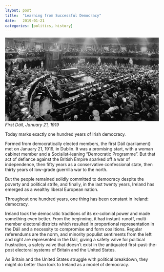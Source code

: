 ```yaml
---
layout: post
title:  "Learning from Successful Democracy"
date:   2019-01-21
categories: [politics, history]
---
```


![First Dáil, January 21, 1919][1]
*First Dáil, January 21, 1919*

Today marks exactly one hundred years of Irish democracy.

Formed from democratically elected members, the first Dáil (parliament) met on
January 21, 1919, in Dublin. It was a promising start, with a woman cabinet
member and a Socialist-leaning “Democratic Programme”. But that act of defiance
against the British Empire sparked off a war of independence, then fifty years
as a conservative confessional state, then thirty years of low-grade guerrilla
war to the north.

But the people remained solidly committed to democracy despite the poverty and
political strife, and finally, in the last twenty years, Ireland has emerged as
a wealthy liberal European nation.

Throughout one hundred years, one thing has been constant in Ireland: democracy.

Ireland took the democratic traditions of its ex-colonial power and made
something even better. From the beginning, it had instant-runoff, multi-member
electoral districts which resulted in proportional representation in the Dáil
and a necessity to compromise and form coalitions. Regular referendums are the
norm, and minority populist sentiments from the left and right are represented
in the Dáil, giving a safety valve for political frustration, a safety valve
that doesn't exist in the antiquated first-past-the-post electoral systems of
Britain and the United States.

As Britain and the United States struggle with political breakdown, they might
do better than look to Ireland as a model of democracy.

[1]: /img/first-dail-in-session.jpg